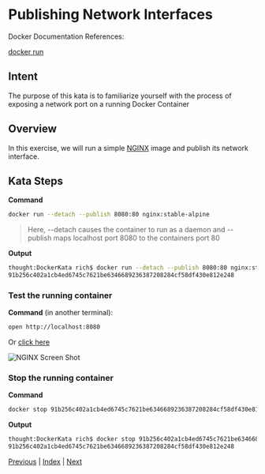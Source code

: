 # Publishing Network Interfaces

Docker Documentation References:

[docker run](https://docs.docker.com/engine/reference/commandline/run/)

## Intent

The purpose of this kata is to familiarize yourself with the process of exposing a network port on a running Docker Container

## Overview

In this exercise, we will run a simple [NGINX](http://nginx.org/) image and publish its network interface.

## Kata Steps

**Command**

```bash
docker run --detach --publish 8080:80 nginx:stable-alpine
```

> Here, --detach causes the container to run as a daemon and --publish maps localhost port 8080 to the containers port 80

**Output**

```bash
thought:DockerKata rich$ docker run --detach --publish 8080:80 nginx:stable-alpine
91b256c402a1cb4ed6745c7621be6346689236387208284cf58df430e812e248
```

### Test the running container

**Command** (in another terminal):

```bash
open http://localhost:8080
```

Or [click here](http://localhost:8080)

![NGINX Screen Shot](screenshots/image_pull_and_run_kata_nginx_verification.png)

### Stop the running container

**Command**

```bash
docker stop 91b256c402a1cb4ed6745c7621be6346689236387208284cf58df430e812e248
```

**Output**

```bash
thought:DockerKata rich$ docker stop 91b256c402a1cb4ed6745c7621be6346689236387208284cf58df430e812e248
91b256c402a1cb4ed6745c7621be6346689236387208284cf58df430e812e248
```


[Previous](18_overriding_envvars.md) | [Index](README.md) | [Next](20_mounting_volumes.md)
